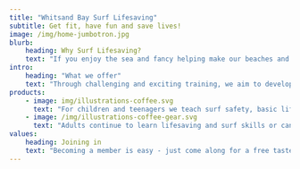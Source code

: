 ```yaml
---
title: "Whitsand Bay Surf Lifesaving"
subtitle: Get fit, have fun and save lives!
image: /img/home-jumbotron.jpg
blurb:
    heading: Why Surf Lifesaving?
    text: "If you enjoy the sea and fancy helping make our beaches and waterways safer you can fit and have fun at the same time. SLSGB is a search and rescue charity with the purpose of saving lives and and preventing drowning."
intro:
    heading: "What we offer"
    text: "Through challenging and exciting training, we aim to develop excellence in our members in global surf lifesaving techniques including sea rescues, inshore rescue boat training, first aid and beach fitness. There is also a social aspect to the club with the barbecue and beach volleyball making a regular appearance throughout the summer! Located on the beach at Tregonhawke Beach, Whitsand Bay, we provide activities and training to young people aged 7 and upward with a clear progression toward professional beach lifeguard training and qualifications for the seniors aged 16 and upward through our commercial partner Adventure Bay Surf School."
products:
    - image: img/illustrations-coffee.svg
      text: "For children and teenagers we teach surf safety, basic lifesaving skills and surf skills. This can lead on to competitions as well as becoming qualified lifeguards and helping on beach patrols."
    - image: /img/illustrations-coffee-gear.svg
      text: "Adults continue to learn lifesaving and surf skills or can get involved in anything from coaching to volunteering in patrols - there are a lot of ways to join in!"
values:
    heading: Joining in
    text: "Becoming a member is easy - just come along for a free taster session and have a chat. You can also email us at hello@whitsandsurf.com"
---
```


